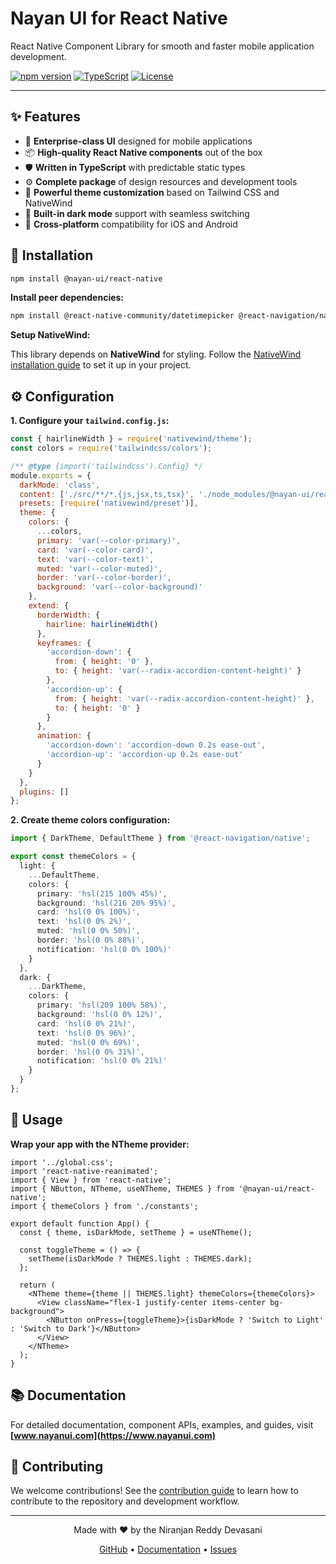 # Nayan UI for React Native

React Native Component Library for smooth and faster mobile application development.

[![npm version](https://badge.fury.io/js/@nayan-ui%2Freact-native.svg)](https://badge.fury.io/js/@nayan-ui%2Freact-native)
[![TypeScript](https://img.shields.io/badge/TypeScript-Ready-blue.svg)](https://www.typescriptlang.org/)
[![License](https://img.shields.io/npm/l/@nayan-ui/react-native.svg)](https://github.com/ursnj/nayan/blob/main/LICENSE)

---

## ✨ Features

- 🌈 **Enterprise-class UI** designed for mobile applications
- 📦 **High-quality React Native components** out of the box
- 🛡 **Written in TypeScript** with predictable static types
- ⚙️ **Complete package** of design resources and development tools
- 🎨 **Powerful theme customization** based on Tailwind CSS and NativeWind
- 🌙 **Built-in dark mode** support with seamless switching
- 📱 **Cross-platform** compatibility for iOS and Android

## 🔨 Installation

```bash
npm install @nayan-ui/react-native
```

**Install peer dependencies:**

```bash
npm install @react-native-community/datetimepicker @react-navigation/native expo-navigation-bar react-native-reanimated react-native-gesture-handler react-native-safe-area-context react-native-svg
```

**Setup NativeWind:**

This library depends on **NativeWind** for styling. Follow the [NativeWind installation guide](https://www.nativewind.dev/getting-started/installation) to set it up in your project.

## ⚙️ Configuration

**1. Configure your `tailwind.config.js`:**

```javascript
const { hairlineWidth } = require('nativewind/theme');
const colors = require('tailwindcss/colors');

/** @type {import('tailwindcss').Config} */
module.exports = {
  darkMode: 'class',
  content: ['./src/**/*.{js,jsx,ts,tsx}', './node_modules/@nayan-ui/react-native/**/*.{js,jsx,ts,tsx}'],
  presets: [require('nativewind/preset')],
  theme: {
    colors: {
      ...colors,
      primary: 'var(--color-primary)',
      card: 'var(--color-card)',
      text: 'var(--color-text)',
      muted: 'var(--color-muted)',
      border: 'var(--color-border)',
      background: 'var(--color-background)'
    },
    extend: {
      borderWidth: {
        hairline: hairlineWidth()
      },
      keyframes: {
        'accordion-down': {
          from: { height: '0' },
          to: { height: 'var(--radix-accordion-content-height)' }
        },
        'accordion-up': {
          from: { height: 'var(--radix-accordion-content-height)' },
          to: { height: '0' }
        }
      },
      animation: {
        'accordion-down': 'accordion-down 0.2s ease-out',
        'accordion-up': 'accordion-up 0.2s ease-out'
      }
    }
  },
  plugins: []
};
```

**2. Create theme colors configuration:**

```typescript
import { DarkTheme, DefaultTheme } from '@react-navigation/native';

export const themeColors = {
  light: {
    ...DefaultTheme,
    colors: {
      primary: 'hsl(215 100% 45%)',
      background: 'hsl(216 20% 95%)',
      card: 'hsl(0 0% 100%)',
      text: 'hsl(0 0% 2%)',
      muted: 'hsl(0 0% 50%)',
      border: 'hsl(0 0% 88%)',
      notification: 'hsl(0 0% 100%)'
    }
  },
  dark: {
    ...DarkTheme,
    colors: {
      primary: 'hsl(209 100% 58%)',
      background: 'hsl(0 0% 12%)',
      card: 'hsl(0 0% 21%)',
      text: 'hsl(0 0% 96%)',
      muted: 'hsl(0 0% 69%)',
      border: 'hsl(0 0% 31%)',
      notification: 'hsl(0 0% 21%)'
    }
  }
};
```

## 🚀 Usage

**Wrap your app with the NTheme provider:**

```tsx
import '../global.css';
import 'react-native-reanimated';
import { View } from 'react-native';
import { NButton, NTheme, useNTheme, THEMES } from '@nayan-ui/react-native';
import { themeColors } from './constants';

export default function App() {
  const { theme, isDarkMode, setTheme } = useNTheme();

  const toggleTheme = () => {
    setTheme(isDarkMode ? THEMES.light : THEMES.dark);
  };

  return (
    <NTheme theme={theme || THEMES.light} themeColors={themeColors}>
      <View className="flex-1 justify-center items-center bg-background">
        <NButton onPress={toggleTheme}>{isDarkMode ? 'Switch to Light' : 'Switch to Dark'}</NButton>
      </View>
    </NTheme>
  );
}
```

## 📚 Documentation

For detailed documentation, component APIs, examples, and guides, visit **[www.nayanui.com](https://www.nayanui.com)**

## 🤝 Contributing

We welcome contributions! See the [contribution guide](https://www.nayanui.com/contributions) to learn how to contribute to the repository and development workflow.

---

<div align="center">
  <p>Made with ❤️ by the Niranjan Reddy Devasani</p>
  <p>
    <a href="https://github.com/ursnj/nayan">GitHub</a> • 
    <a href="https://www.nayanui.com">Documentation</a> • 
    <a href="https://github.com/ursnj/nayan/issues">Issues</a>
  </p>
</div>
